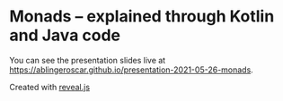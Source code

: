 # Monads – explained through Kotlin and Java code

You can see the presentation slides live at https://ablingeroscar.github.io/presentation-2021-05-26-monads.

Created with [reveal.js](https://revealjs.com/)
